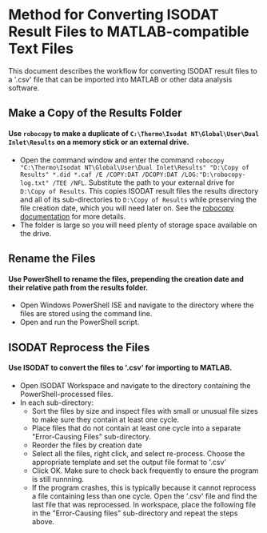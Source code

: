 # Method for Converting ISODAT Result Files to MATLAB-compatible Text Files 
This document describes the workflow for converting ISODAT result files to a '.csv' file that can be imported into MATLAB or other data analysis software.

## Make a Copy of the Results Folder
#### Use `robocopy` to make a duplicate of `C:\Thermo\Isodat NT\Global\User\Dual Inlet\Results` on a memory stick or an external drive. 
  
 - Open the command window and enter the command `robocopy "C:\Thermo\Isodat NT\Global\User\Dual Inlet\Results" "D:\Copy of Results" *.did *.caf /E /COPY:DAT /DCOPY:DAT /LOG:"D:\robocopy-log.txt" /TEE /NFL`. Substitute the path to your external drive for `D:\Copy of Results`. This copies ISODAT result files the results directory and all of its sub-directories to `D:\Copy of Results` while preserving the file creation date, which you will need later on. See the [robocopy documentation](https://docs.microsoft.com/en-us/windows-server/administration/windows-commands/robocopy) for more details.
 - The folder is large so you will need plenty of storage space available on the drive.

## Rename the Files
#### Use PowerShell to rename the files, prepending the creation date and their relative path from the results folder.

 - Open Windows PowerShell ISE and navigate to the directory where the files are stored using the command line.
 - Open and run the PowerShell script.

## ISODAT Reprocess the Files
#### Use ISODAT to convert the files to '.csv' for importing to MATLAB.

 - Open ISODAT Workspace and navigate to the directory containing the PowerShell-processed files.
 - In each sub-directory:
     - Sort the files by size and inspect files with small or unusual file sizes to make sure they contain at least one cycle.
     - Place files that do not contain at least one cycle into a separate "Error-Causing Files" sub-directory.
     - Reorder the files by creation date
     - Select all the files, right click, and select re-process. Choose the appropriate template and set the output file format to '.csv'
     - Click OK. Make sure to check back frequently to ensure the program is still runnning.
     - If the program crashes, this is typically because it cannot reprocess a file containing less than one cycle. Open the '.csv' file and find the last file that was reprocessed. In workspace, place the following file in the "Error-Causing files" sub-directory and repeat the steps above.
